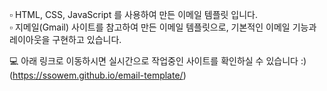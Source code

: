 ▫ HTML, CSS, JavaScript 를 사용하여 만든 이메일 템플릿 입니다.  
▫ 지메일(Gmail) 사이트를 참고하여 만든 이메일 템플릿으로, 기본적인 이메일 기능과 레이아웃을 구현하고 있습니다.  

💻 아래 링크로 이동하시면 실시간으로 작업중인 사이트를 확인하실 수 있습니다 :)  
(https://ssowem.github.io/email-template/)
